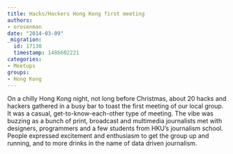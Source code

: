 ```yaml
---
title: Hacks/Hackers Hong Kong first meeting
authors:
- orosenman
date: "2014-03-09"
_migration:
  id: 17130
  timestamp: 1486602221
categories:
- Meetups
groups:
- Hong Kong
---
```


On a chilly Hong Kong night, not long before Christmas, about 20 hacks and hackers gathered in a busy bar to toast the first meeting of our local group. It was a casual, get-to-know-each-other type of meeting. The vibe was buzzing as a bunch of print, broadcast and multimedia journalists met with designers, programmers and a few students from HKU&#8217;s journalism school. People expressed excitement and enthusiasm to get the group up and running, and to more drinks in the name of data driven journalism.